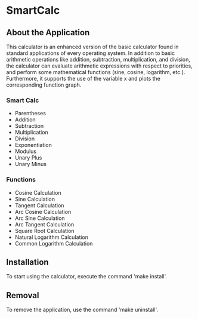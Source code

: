 # SmartCalc

## About the Application

This calculator is an enhanced version of the basic calculator found in standard applications of every operating system. In addition to basic arithmetic operations like addition, subtraction, multiplication, and division, the calculator can evaluate arithmetic expressions with respect to priorities, and perform some mathematical functions (sine, cosine, logarithm, etc.). Furthermore, it supports the use of the variable x and plots the corresponding function graph.

### Smart Calc

- Parentheses
- Addition
- Subtraction
- Multiplication
- Division
- Exponentiation
- Modulus
- Unary Plus
- Unary Minus

### Functions

- Cosine Calculation
- Sine Calculation
- Tangent Calculation
- Arc Cosine Calculation
- Arc Sine Calculation
- Arc Tangent Calculation
- Square Root Calculation
- Natural Logarithm Calculation
- Common Logarithm Calculation

## Installation

To start using the calculator, execute the command 'make install'.

## Removal

To remove the application, use the command 'make uninstall'.

